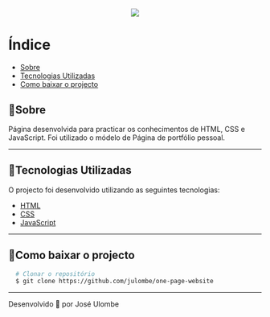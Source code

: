 <h1 align="center">
    <img src="https://ik.imagekit.io/jlzh3neixu/onepage_pvooDi1NYG8A.png">
</h1>

# Índice
  - [Sobre](#sobre)
  - [Tecnologias Utilizadas](#tecnologias-utilizadas)
  - [Como baixar o projecto](#como-baixar-o-projecto)



## 🎯Sobre

Página desenvolvida para practicar os conhecimentos de HTML, CSS e JavaScript. Foi utilizado o módelo de Página de portfólio pessoal.

---

## 🚀Tecnologias Utilizadas

O projecto foi desenvolvido utilizando as seguintes tecnologias:

- [HTML](https://www.learn-html.org/)
- [CSS](https://www.w3.org/Style/CSS/Overview.en.html)
- [JavaScript](http://www.ecma-international.org/ecma-262/6.0/)


---
  
 ## 📁Como baixar o projecto
  ```bash
    # Clonar o repositório
    $ git clone https://github.com/julombe/one-page-website

  ```
  ---
  Desenvolvido 💜 por José Ulombe